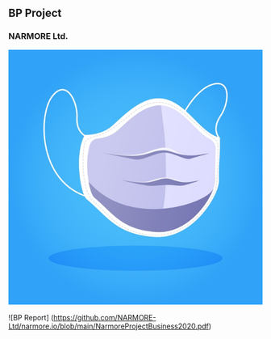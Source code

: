 ## BP Project
### NARMORE Ltd.
![LOGO](https://github.com/NARMORE-Ltd/narmore.io/blob/main/mascarilla-medica_23-2148490782.jpg)

![BP Report] (https://github.com/NARMORE-Ltd/narmore.io/blob/main/NarmoreProjectBusiness2020.pdf)
